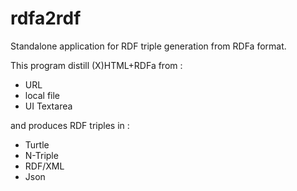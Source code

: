 rdfa2rdf
========

Standalone application for RDF triple generation from RDFa format.

This program distill (X)HTML+RDFa from :
 - URL
 - local file
 - UI Textarea 

and produces RDF triples in :
 - Turtle
 - N-Triple
 - RDF/XML
 - Json
